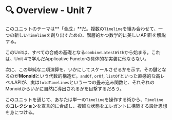 # 🔍 Overview - Unit 7


このユニットのテーマは**「合成」**だ。複数の`Timeline`を組み合わせて、一つの新しい`Timeline`を創り出すための、階層的かつ数学的に美しいAPI群を解説する。

このUnitは、すべての合成の基礎となる`combineLatestWith`から始まる。これは、Unit 4で学んだApplicative Functorの具体的な実装に他ならない。

次に、この単純な二項演算を、いかにしてスケールさせるかを示す。その鍵となるのが**Monoid**という代数的構造だ。`andOf`, `orOf`, `listOf`といった直感的な高レベルAPIが、実は`foldTimelines`という一つの畳み込み関数と、それぞれのMonoidからいかに自然に導出されるかを目撃するだろう。

このユニットを通じて、あなたは単一の`Timeline`を操作する術から、`Timeline`の**コレクション**を宣言的に合成し、複雑な状態をエレガントに構築する設計思想を身につける。
